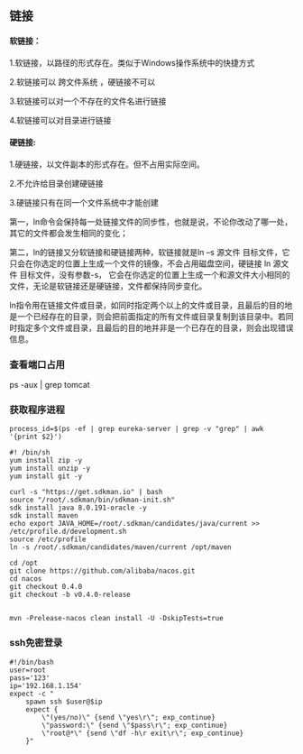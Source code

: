 ## 链接

####    软链接：

1.软链接，以路径的形式存在。类似于Windows操作系统中的快捷方式

2.软链接可以 跨文件系统 ，硬链接不可以

3.软链接可以对一个不存在的文件名进行链接

4.软链接可以对目录进行链接
####    硬链接:

1.硬链接，以文件副本的形式存在。但不占用实际空间。

2.不允许给目录创建硬链接

3.硬链接只有在同一个文件系统中才能创建

第一，ln命令会保持每一处链接文件的同步性，也就是说，不论你改动了哪一处，其它的文件都会发生相同的变化；

第二，ln的链接又分软链接和硬链接两种，软链接就是ln –s 源文件 目标文件，它只会在你选定的位置上生成一个文件的镜像，不会占用磁盘空间，硬链接 ln 源文件 目标文件，没有参数-s， 它会在你选定的位置上生成一个和源文件大小相同的文件，无论是软链接还是硬链接，文件都保持同步变化。

ln指令用在链接文件或目录，如同时指定两个以上的文件或目录，且最后的目的地是一个已经存在的目录，则会把前面指定的所有文件或目录复制到该目录中。若同时指定多个文件或目录，且最后的目的地并非是一个已存在的目录，则会出现错误信息。

### 查看端口占用
ps -aux | grep tomcat 


### 获取程序进程

```
process_id=$(ps -ef | grep eureka-server | grep -v "grep" | awk '{print $2}')
```

```
#! /bin/sh
yum install zip -y
yum install unzip -y
yum install git -y

curl -s "https://get.sdkman.io" | bash
source "/root/.sdkman/bin/sdkman-init.sh"
sdk install java 8.0.191-oracle -y
sdk install maven 
echo export JAVA_HOME=/root/.sdkman/candidates/java/current >> /etc/profile.d/development.sh
source /etc/profile
ln -s /root/.sdkman/candidates/maven/current /opt/maven

cd /opt
git clone https://github.com/alibaba/nacos.git
cd nacos
git checkout 0.4.0
git checkout -b v0.4.0-release


mvn -Prelease-nacos clean install -U -DskipTests=true

```


### ssh免密登录

```
#!/bin/bash
user=root
pass='123'
ip='192.168.1.154'
expect -c "
    spawn ssh $user@$ip
    expect {
        \"(yes/no)\" {send \"yes\r\"; exp_continue}
        \"password:\" {send \"$pass\r\"; exp_continue}
        \"root@*\" {send \"df -h\r exit\r\"; exp_continue}
    }"
```
